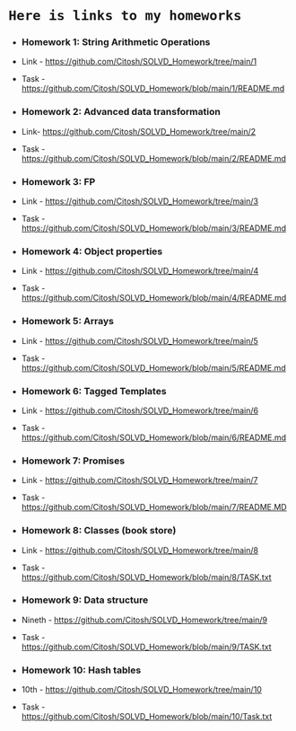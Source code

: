 # `Here is links to my homeworks`

- ### Homework 1: String Arithmetic Operations 
- Link    - https://github.com/Citosh/SOLVD_Homework/tree/main/1
- Task    - https://github.com/Citosh/SOLVD_Homework/blob/main/1/README.md

- ### Homework 2: Advanced data transformation
- Link- https://github.com/Citosh/SOLVD_Homework/tree/main/2
- Task - https://github.com/Citosh/SOLVD_Homework/blob/main/2/README.md

- ### Homework 3: FP
- Link - https://github.com/Citosh/SOLVD_Homework/tree/main/3
- Task - https://github.com/Citosh/SOLVD_Homework/blob/main/3/README.md

- ### Homework 4: Object properties 
- Link - https://github.com/Citosh/SOLVD_Homework/tree/main/4
- Task - https://github.com/Citosh/SOLVD_Homework/blob/main/4/README.md

- ### Homework 5: Arrays
- Link - https://github.com/Citosh/SOLVD_Homework/tree/main/5
- Task - https://github.com/Citosh/SOLVD_Homework/blob/main/5/README.md

- ### Homework 6: Tagged Templates
- Link - https://github.com/Citosh/SOLVD_Homework/tree/main/6
- Task - https://github.com/Citosh/SOLVD_Homework/blob/main/6/README.md

- ### Homework 7: Promises
- Link - https://github.com/Citosh/SOLVD_Homework/tree/main/7 
- Task - https://github.com/Citosh/SOLVD_Homework/blob/main/7/README.MD

- ### Homework 8: Classes (book store)
- Link - https://github.com/Citosh/SOLVD_Homework/tree/main/8 
- Task - https://github.com/Citosh/SOLVD_Homework/blob/main/8/TASK.txt

- ### Homework 9: Data structure 
- Nineth - https://github.com/Citosh/SOLVD_Homework/tree/main/9
- Task - https://github.com/Citosh/SOLVD_Homework/blob/main/9/TASK.txt

- ### Homework 10: Hash tables
- 10th - https://github.com/Citosh/SOLVD_Homework/tree/main/10
- Task - https://github.com/Citosh/SOLVD_Homework/blob/main/10/Task.txt

